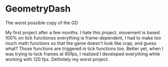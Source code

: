 # GeometryDash
 The worst possible copy of the GD


My first project after a few months. I hate this project, movement is based 100% on tick functionso everything is frame-dependent, I had to make too much math functions so that the game doesn't look like crap, and guess what? Those functions are triggered in tick functions too. Better yet, when I was trying to lock frames at 60fps, I realized I developed everything while working with 120 fps. Definitely my worst project.
